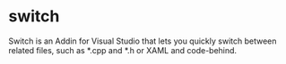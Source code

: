 switch
======

Switch is an Addin for Visual Studio that lets you quickly switch between related files, such as *.cpp and *.h or XAML and code-behind.
